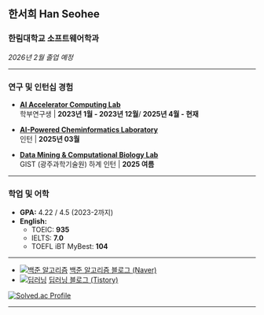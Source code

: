## 한서희 Han Seohee

### 한림대학교 소프트웨어학과 
*2026년 2월 졸업 예정*

---

### 연구 및 인턴십 경험
- **[AI Accelerator Computing Lab](https://sites.google.com/site/embeddedsochallymuniv/esoc/jeonggunlee)**  
  학부연구생 | **2023년 1월 - 2023년 12월**/ **2025년 4월 - 현재**

- **[AI-Powered Cheminformatics Laboratory](https://sites.google.com/view/hallym-apclab/home)**  
  인턴 | **2025년 03월**

- **[Data Mining & Computational Biology Lab](https://combio.gist.ac.kr/combio/)**  
  GIST (광주과학기술원) 하계 인턴 | **2025 여름**

---

### 학업 및 어학
- **GPA:** 4.22 / 4.5  (2023-2까지)
- **English:**  
  - TOEIC: **935**  
  - IELTS: **7.0** 
  - TOEFL iBT MyBest: **104** 

---
- [![백준 알고리즘](https://img.shields.io/badge/백준_알고리즘-블로그-brightgreen?logo=naver)](https://blog.naver.com/jyaenugu/223679758977)  [백준 알고리즘 블로그 (Naver)](https://blog.naver.com/jyaenugu/223679758977)
- [![딥러닝](https://img.shields.io/badge/딥러닝-블로그-blue?logo=tistory)](https://jyaenugu.tistory.com/21)  [딥러닝 블로그 (Tistory)](https://jyaenugu.tistory.com/21)
  
[![Solved.ac Profile](http://mazassumnida.wtf/api/v2/generate_badge?boj=jyaenugu)](https://solved.ac/jyaenugu/)

---





